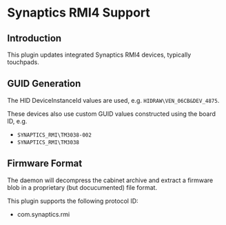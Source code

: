 Synaptics RMI4 Support
======================

Introduction
------------

This plugin updates integrated Synaptics RMI4 devices, typically touchpads.

GUID Generation
---------------

The HID DeviceInstanceId values are used, e.g. `HIDRAW\VEN_06CB&DEV_4875`.

These devices also use custom GUID values constructed using the board ID, e.g.

 * `SYNAPTICS_RMI\TM3038-002`
 * `SYNAPTICS_RMI\TM3038`

Firmware Format
---------------

The daemon will decompress the cabinet archive and extract a firmware blob in
a proprietary (but docucumented) file format.

This plugin supports the following protocol ID:

 * com.synaptics.rmi
